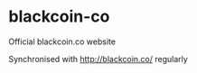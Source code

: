blackcoin-co
============

Official blackcoin.co website

Synchronised with http://blackcoin.co/ regularly
